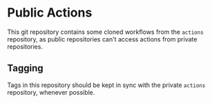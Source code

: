 # Public Actions

This git repository contains some cloned workflows from the `actions` repository, as public repositories can't access actions from private repositories.

## Tagging

Tags in this repository should be kept in sync with the private `actions` repository, whenever possible.
